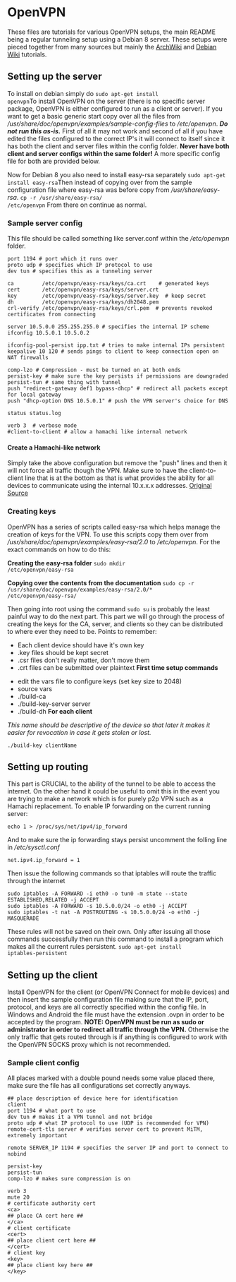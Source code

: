 # OpenVPN
These files are tutorials for various OpenVPN setups, the main README being a regular tunneling setup using a Debian 8 server. These setups were pieced together from many sources but mainly the [ArchWiki](https://wiki.archlinux.org/index.php/OpenVPN) and [Debian Wiki](https://wiki.debian.org/OpenVPN) tutorials.

## Setting up the server
To install on debian simply do <code>sudo apt-get install openvpn</code>To install OpenVPN on the server (there is no specific server package, OpenVPN is either configured to run as a client or server). If you want to get a basic generic start copy over all the files from */usr/share/doc/openvpn/examples/sample-config-files* to */etc/openvpn*. ***Do not run this as-is.*** First of all it may not work and second of all if you have edited the files configured to the correct IP's it will connect to itself since it has both the client and server files within the config folder. **Never have both client and server configs within the same folder!** A more specific config file for both are provided below.

Now for Debian 8 you also need to install easy-rsa separately <code>sudo apt-get install easy-rsa</code>Then instead of copying over from the sample configuration file where easy-rsa was before copy from */usr/share/easy-rsa*. <code>cp -r /usr/share/easy-rsa/ /etc/openvpn</code> From there on continue as normal.

### Sample server config
This file should be called something like server.conf within the */etc/openvpn* folder.
```
port 1194 # port which it runs over
proto udp # specifies which IP protocol to use
dev tun # specifies this as a tunneling server

ca         /etc/openvpn/easy-rsa/keys/ca.crt    # generated keys
cert       /etc/openvpn/easy-rsa/keys/server.crt
key        /etc/openvpn/easy-rsa/keys/server.key  # keep secret
dh         /etc/openvpn/easy-rsa/keys/dh2048.pem
crl-verify /etc/openvpn/easy-rsa/keys/crl.pem  # prevents revoked certificates from connecting

server 10.5.0.0 255.255.255.0 # specifies the internal IP scheme
ifconfig 10.5.0.1 10.5.0.2

ifconfig-pool-persist ipp.txt # tries to make internal IPs persistent
keepalive 10 120 # sends pings to client to keep connection open on NAT firewalls

comp-lzo # Compression - must be turned on at both ends
persist-key # make sure the key persists if permissions are downgraded
persist-tun # same thing with tunnel
push "redirect-gateway def1 bypass-dhcp" # redirect all packets except for local gateway
push "dhcp-option DNS 10.5.0.1" # push the VPN server's choice for DNS

status status.log

verb 3  # verbose mode
#client-to-client # allow a hamachi like internal network
```

#### Create a Hamachi-like network

Simply take the above configuration but remove the "push" lines and then it will not force all traffic though the VPN. Make sure to have the client-to-client line that is at the bottom as that is what provides the ability for all devices to communicate using the internal 10.x.x.x addresses. [Original Source](https://forums.openvpn.net/topic11344.html)

### Creating keys
OpenVPN has a series of scripts called easy-rsa which helps manage the creation of keys for the VPN. To use this scripts copy them over from */usr/share/doc/openvpn/examples/easy-rsa/2.0* to */etc/openvpn*. For the exact commands on how to do this:

**Creating the easy-rsa folder** 
<code>sudo mkdir /etc/openvpn/easy-rsa</code>

**Copying over the contents from the documentation** 
<code>sudo cp -r /usr/share/doc/openvpn/examples/easy-rsa/2.0/* /etc/openvpn/easy-rsa/</code>

Then going into root using the command <code>sudo su</code> is probably the least painful way to do the next part. This part we will go through the process of creating the keys for the CA, server, and clients so they can be distributed to where ever they need to be. Points to remember:
  * Each client device should have it's own key
  * .key files should be kept secret
  * .csr files don't really matter, don't move them
  * .crt files can be submitted over plaintext
**First time setup commands**
  - edit the vars file to configure keys (set key size to 2048)
  - source vars
  - ./build-ca
  - ./build-key-server server
  - ./build-dh
**For each client**

*This name should be descriptive of the device so that later it makes it easier for revocation in case it gets stolen or lost.*

<code>./build-key clientName</code>

## Setting up routing
This part is CRUCIAL to the ability of the tunnel to be able to access the internet. On the other hand it could be useful to omit this in the event you are trying to make a network which is for purely p2p VPN such as a Hamachi replacement. To enable IP forwarding on the current running server: 

<code>echo 1 > /proc/sys/net/ipv4/ip_forward</code> 

And to make sure the ip forwarding stays persist uncomment the folling line in */etc/sysctl.conf*

<code>net.ipv4.ip_forward = 1</code> 

Then issue the following commands so that iptables will route the traffic through the internet
```
sudo iptables -A FORWARD -i eth0 -o tun0 -m state --state ESTABLISHED,RELATED -j ACCEPT
sudo iptables -A FORWARD -s 10.5.0.0/24 -o eth0 -j ACCEPT
sudo iptables -t nat -A POSTROUTING -s 10.5.0.0/24 -o eth0 -j MASQUERADE
```
These rules will not be saved on their own. Only after issuing all those commands successfully then run this command to install a program which makes all the current rules persistent. <code>sudo apt-get install iptables-persistent</code>


## Setting up the client
Install OpenVPN for the client (or OpenVPN Connect for mobile devices) and then insert the sample configuration file making sure that the IP, port, protocol, and keys are all correctly specified within the config file. In Windows and Android the file must have the extension .ovpn in order to be accepted by the program. **NOTE: OpenVPN must be run as sudo or administrator in order to redirect all traffic through the VPN.** Otherwise the only traffic that gets routed through is if anything is configured to work with the OpenVPN SOCKS proxy which is not recommended.

### Sample client config
All places marked with a double pound needs some value placed there, make sure the file has all configurations set correctly anyways.
```
## place description of device here for identification
client
port 1194 # what port to use
dev tun # makes it a VPN tunnel and not bridge
proto udp # what IP protocol to use (UDP is recommended for VPN)
remote-cert-tls server # verifies server cert to prevent MiTM, extremely important

remote SERVER_IP 1194 # specifies the server IP and port to connect to
nobind

persist-key
persist-tun
comp-lzo # makes sure compression is on

verb 3
mute 20
# certificate authority cert
<ca>
## place CA cert here ##
</ca>
# client certificate
<cert>
## place client cert here ##
</cert>
# client key
<key>
## place client key here ##
</key>
```
